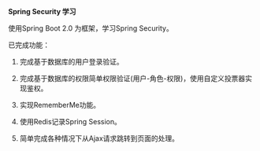 **Spring Security 学习**

使用Spring Boot 2.0 为框架，学习Spring Security。

已完成功能：

1. 完成基于数据库的用户登录验证。

2. 完成基于数据库的权限简单权限验证(用户-角色-权限)，使用自定义投票器实现鉴权。

3. 实现RememberMe功能。

4. 使用Redis记录Spring Session。

5. 简单完成各种情况下从Ajax请求跳转到页面的处理。